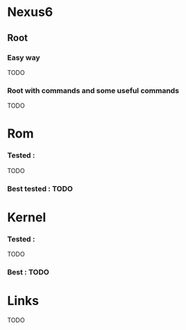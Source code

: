 # Nexus6

## Root

### Easy way
TODO

### Root with commands and some useful commands

TODO

Rom
===

### Tested : 

TODO

### Best tested : TODO

Kernel
======

### Tested : 
TODO

### Best : TODO

Links
=====

TODO
